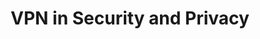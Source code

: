 ---
layout: category
category: vpn
title: VPN in Security and Privacy
description: Protect your online privacy and bypass censorship and geo-restrictions with our VPN software selection.
permalink: /vpn/
---